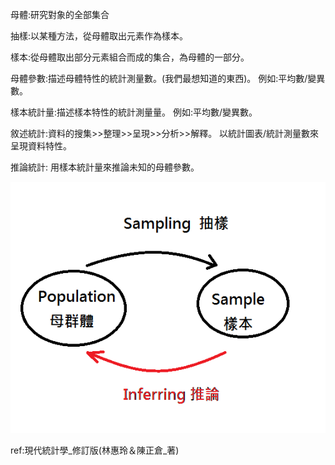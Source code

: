 母體:研究對象的全部集合

抽樣:以某種方法，從母體取出元素作為樣本。

樣本:從母體取出部分元素組合而成的集合，為母體的一部分。

母體參數:描述母體特性的統計測量數。(我們最想知道的東西)。
例如:平均數/變異數。
  
樣本統計量:描述樣本特性的統計測量量。
例如:平均數/變異數。

敘述統計:資料的搜集>>整理>>呈現>>分析>>解釋。
以統計圖表/統計測量數來呈現資料特性。

推論統計:	用樣本統計量來推論未知的母體參數。

![推論](https://github.com/Joker01010101/Study/blob/master/%E7%B5%B1%E8%A8%88%E8%A7%80%E5%BF%B5/img/%E6%8E%A8%E8%AB%96.png)

ref:現代統計學_修訂版(林惠玲＆陳正倉_著)


